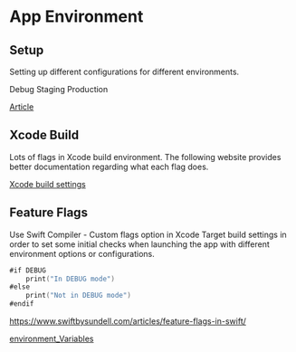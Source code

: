 # App Environment

## Setup
Setting up different configurations for different environments.

Debug
Staging
Production

[Article](https://sarunw.com/posts/how-to-set-up-ios-environments)


## Xcode Build

Lots of flags in Xcode build environment. The following website provides better documentation regarding what each flag does.

[Xcode build settings](https://xcodebuildsettings.com/)

## Feature Flags

Use Swift Compiler - Custom flags option in Xcode Target build settings in order to set some initial checks when launching the app with different environment options or configurations.

```swift
#if DEBUG
	print("In DEBUG mode")
#else
	print("Not in DEBUG mode")
#endif
```

https://www.swiftbysundell.com/articles/feature-flags-in-swift/

[environment_Variables](environment_Variables.md)